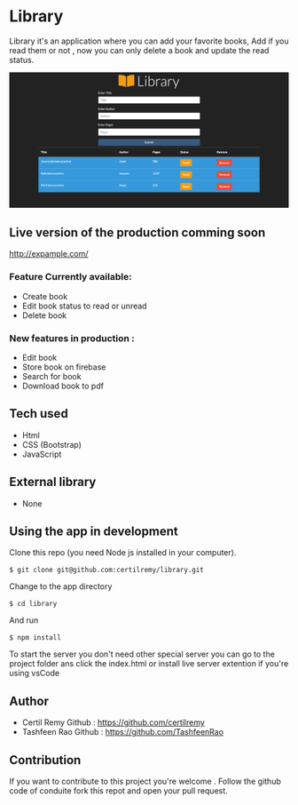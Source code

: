 #   Library
Library it's an application where you can add your favorite books, Add if you read them or not , now you can only delete a book and update the read status.

<p align="center">
    <img src="final.png">
</p>

## Live version of the production comming soon
http://expample.com/

### Feature Currently available:

* Create book
* Edit book status to read or unread
* Delete book

### New features in production :

* Edit book
* Store book on firebase
* Search for book 
* Download book to pdf

## Tech used 
* Html
* CSS (Bootstrap)
* JavaScript

## External library 

* None


## Using the app in development 
Clone this repo (you need Node js installed in your computer).
```
$ git clone git@github.com:certilremy/library.git
```

 Change to the app directory 
 
 ```
$ cd library
 ```

   And run 

```
$ npm install 
```

To start the server you don't need other special server you can go to the project folder ans click the index.html or install live server extention if you're using vsCode

## Author 

* Certil Remy    Github : https://github.com/certilremy
* Tashfeen Rao   Github : https://github.com/TashfeenRao
## Contribution 

If you want to contribute to this project you're welcome .
Follow the github code of conduite fork this repot and open your pull request. 
